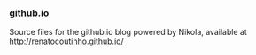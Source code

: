 ### github.io

Source files for the github.io blog powered by Nikola, available at http://renatocoutinho.github.io/
